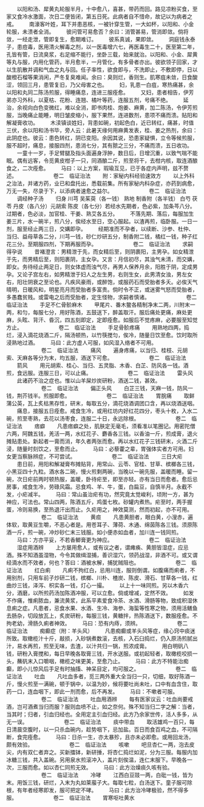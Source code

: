 <!-- { "loadSidebar": true } -->
　　以阳和汤、犀黄丸轮服半月，十中愈八，喜甚，带药而回。路见凉粉买食，至家又食冷水激面，次日二便皆闭，第五日死。此病者自不惜命，故记以为病者之戒。
　　南濠客叶姓，耳下并患恶核，一被针穿生管，一大如杯，以阳和、小金轮服，未溃者全消。
　　彼问管可易愈否？余曰：消管甚易，管消即敛。倘将敛，一经走泄，管即复生，愈期难订。
　　彼系真诚，果即敛。
　　洞庭钱永泰子，患痘毒，医用清火解毒之剂，以一医毒增六七，再医毒生二十，医至第二年，孔皆有管，日流臭浆，右足缩不能行，坐卧三载，始来就治。以阳和、小金、犀黄等丸与服，内用化管药，半月愈半，一月管化，有多骨者亦出。彼欲领子回家，才以生肌散并调和气血之丸与回。任子率性，欲食即与，不洗即止，不敷即停，日以酸橙石榴等果消闲，严冬复臭难闻。余曰：臭则烂，香则生。肌寒疽未敛，日食酸涩，领回三月，患管复旧，乃父母害之也。
　　妇，乳患一白疽，寒热痛甚，余以阳和丸同二陈汤煎服，得睡痛息，连进三服痊愈。
　　又妇，患者相告，伊芳弟亦习外科，以夏枯、花粉、连翘、橘叶等药，连服五剂，号痛不绝。
　　延治，余视向白色变微红，难以全消，即书肉桂、炮姜、麻黄，加二陈汤，令伊芳煎服，当晚痛止能睡，明日皱皮缩小，服下果然，连进数剂，患项不痛而溃。贴阳和解凝膏收功。
　　木渎镇谈姓妇，背患如碗，初起色白，近已转红，痛甚，时值三伏，余以阳和汤书毕，旁人云：此暑天缘何用麻黄发表，桂、姜之热剂，余曰：此阴症也。彼云：患色转红，阴已变阳。余因其说，恐患家疑惧，立令等候煎服，服不超时，痛息，接服四剂，患消七分，其有脓之三分，不痛而溃，五日收功。
　　一童十一岁，手足臂腿及指头面遍身浮肿，数日后，日增沉重，以致气喘不能眠。偶有远客，令觅黄皮柑子一只，同酒酿二斤，煎至将干，去柑内核，取连酒酿食之，二次痊愈。
　　马曰：以上方案，瑕瑜互见，已于各症内声明，兹不赘述。
　　
　　
　　卷二　临证治法
　　附：家秘内科经验速效方
　　以上外科之治法，并诸方药，业已和盘托出，悉载前集。所有家秘内科杂症，亦药到病愈，万无一失，尽录于下，以添病者速愈之益尔。
　　
　　
　　卷二　临证治法
　　调经种子汤
　　归身 川芎 吴茱萸（各一钱） 熟地 制香附（各半钱） 白芍 茯苓 丹皮（各八分）元胡索 陈皮（各七分）若经水先期者，色必紫，加条芩八分。过期者，色必淡，加官桂、干姜、熟艾各五分。
　　不落先期、落后，每服加生姜三片，水一碗半，煎八分，俟经水至日，空心服起。以渣再煎，临卧服。一日一剂，服至经止两三日，交媾即孕。
　　经期准而不孕者，以续断、沙参、杜仲、当归、益母草各二分，川芎一钱，砂仁炒研五分，制香附二钱，橘红一钱，种子红花三分。至期服四剂，下期再服而孕。
　　
　　
　　卷二　临证治法
　　求嗣得孕说
　　昔褚澄言：男精泄于先，而女精后至，则阴裹阳，主男孕。如女精泄于先，而男精后至，则阳裹阴，主女孕。又言：月信初尽，其浊气未清，而交媾，即女。务待经止两足日，则女体虚而浊气尽，再男人保养月余，阳胜于阴，定成男孕。又论子宫左右，如男精泄于妇人之左生男，右则生女，此男清女浊，男左女右，阳壮阴衰之至论也。凡疾风豪雨，或醉饱，或服药石而受胎者多夭。必俟天气晴明，日暖风和，明星亮月而受胎者多富贵。倘时令不正，或迷雾气怒而受胎者，多愚蠢贫贱。或雷电之后而受胎者，定生怪物，求嗣者慎诸。
　　
　　
　　卷二　临证治法
　　手足不仁骨骱麻木
　　甲尾片、番木鳖各精制净末二两，川附末一两，和匀，每服七分，用好陈酒，五鼓送下，醉盖取汗。服后痛处更痛，麻处更麻，头眩、背汗、昏沉，四五刻即定，定即痊愈。如服后不觉疼麻，必要服至知觉方止。
　　
　　
　　卷二　临证治法
　　手足骨骱疼痛
　　用熟地四两，捣烂，浸入滴花烧酒二斤，隔汤顿热，以竹筷搅匀，俟冷，随量日饮至愈。饮时取所浸熟地过酒。
　　马曰：此方虚人可服，如风湿入络者不可用。
　　
　　
　　卷二　临证治法
　　痛风
　　遍身疼痛，以当归、桂枝、元胡索、天麻各等分为末，均五服，酒送下可愈。
　　
　　
　　卷二　临证治法
　　箭风
　　用元胡索、桂心、当归、五灵脂、木香、白芷、防风各一钱。酒煎，食远服。连服三日，可以止痛。
　　
　　
　　卷二　临证治法
　　雷头风
　　此诸药不治之症也。惟以山羊屎炒炭研粉，酒送二钱，甚效。
　　
　　
　　卷二　临证治法
　　偏正头风
　　白芷三钱，天麻一钱，防风一钱，荆芥钱半。煎服即愈。
　　
　　
　　卷二　临证治法
　　胃脘痛
　　取鲜蒲公英，瓦上炙枯黑存性，研末，每取五分，滴花烧酒调团口含，再以烧酒送咽。
　　痛息，接服五日痊愈。戒食生冷，或用红坊内好红花四分，枣头十枚，入水二碗，煎至枣熟，去花以汤枣食，连服二十日，永远除根。
　　
　　
　　卷二　临证治法
　　痞癖
　　凡患痞癖之处，肌肤定无毫毛，须看准以笔圈记。用密陀僧六两，阿魏五钱，羌活一两，水红花子、麝香各三钱。以香油一斤，煎成膏，退火摊贴患处。新起者一膏而消，年久者两张而愈。再以水红花子三钱研末，火酒二斤浸，随量时刻饮之，至愈而止。
　　马曰：必藜藿之辈，胃强体实者方可用。妇女更当察脉辨症，不可尝试。
　　
　　
　　卷二　临证治法
　　三日大疟
　　患日前，用阳和解凝膏布摊贴背，用常山、云苓、官桂、甘草、槟榔各三钱，小黑豆四十九粒。酒水各二碗，慢火煎剩两碗，当晚以一碗先服，盖暖而睡。留一碗，次日疟前两时顿热服，盖暖，卧待疟至，即至亦轻。亦有当日而愈者。愈后忌房事，戒食生冷，劳碌风霜。忌食鸡、羊、牛，蛋，白扁豆，自慎半月。永截不发，小疟减半。
　　马曰：常山虽治疟有功，然究竟太觉峻利，顷附一方，甚为神应，可法也。常山四两，陈酒五斤，鸡蛋七枚。砂罐内煮热。疟至时，两手握蛋，冷则易换，至热退汗出而止。久疟用之，神效莫测，然而初起，亦不可用。
　　
　　
　　卷二　临证治法
　　黄疸
　　凡患黄胆者，眼白黄，小溲赤，遍体软，取黄豆生嚼，不恶心者是。用苍耳子、薄荷、木通、绵茵陈各三钱。须原陈酒一斤，煎一碗，冲炒砂仁末三钱服。如小便赤如血者，加川连一钱同煎。
　　马曰：方亦平妥，不若香鲫膏更为神应。
　　
　　
　　卷二　临证治法
　　湿症用酒辨
　　上方屡用愈人，或有议之者，谓瘫痪、黄胆皆湿症，应忌酒。殊不知酒虽湿物，今令其做缉湿捕，善识湿穴，领药战湿，非酒不可。或又谓经滴水而不效者，何也？答曰：酒被水解，捕犹贼阻也。
　　
　　
　　卷二　临证治法
　　红白痢
　　凡痢不拘红白，忌用川连，服则倒谓。如腹痛而痢者，不用别剂，只用车前子炒研二钱，槟榔、川朴、楂炭、陈皮、滑石、甘草各一钱，红曲炒三钱，泽泻、枳实各一钱，灯心一撮。
　　以上十一味同煎。另以木香六分，酒磨，以所煎药汤加陈酒冲服，可以立愈。倘或增减，定然不效。
　　如发不作痛，惟痢脓血，兼流黄浆，此系平素爱食冷茶、水酒、滑肠等物，致成积湿休息痢之症。凡患者，忌食水果、水酒、生冷、海参、海蜇等性寒之物，须用活鳝鱼去肠杂，切段放瓦上，炙炭研粉，每服三钱，黄糖拌，热陈酒送下，数服痊愈。不拘老幼，滑肠久痢者神效。
　　马曰：恐有内痔，须辨。
　　
　　
　　卷二　临证治法
　　痴癫症（附：羊头风）
　　凡患痴癫或羊头风等症，缘心窍中痰迷所致。取橄榄汁十斤，敲损，入砂锅煮数滚，去核，入石臼捣烂，仍入原汤煎腻出汁，易水再煎，煎至无味，去渣，以汁共归一锅，煎浓成膏。
　　用白明矾八钱，研粉入膏搅和，每日早晚各取膏三钱，开水送服。或初起轻者，取橄榄咬损一头，蘸矾末入口嚼咽，橄榄之味更美，至愈乃止。
　　马曰：此方不特能治痴癫，即小儿惊风后手足有时抽搐、神呆目定，均可服之。
　　
　　
　　卷二　临证治法
　　吐血
　　凡吐血多者，觅三两外重大全当归一只，切细，取好陈酒一斤，慢火煎至一满碗，顿于锅中，以温为妙，候将要吐尚未吐，口中有血含住，取药一口，连血咽下，即此一剂而愈，后不再发。
　　马曰：不嗽者可服。
　　
　　
　　卷二　临证治法
　　吐血用酒辨
　　每有医家议云：吐血尚要戒酒，岂可酒煮当归而服？服则血喷不止，如之奈何。殊不知当归二字之解：当者，当其时；归者，引血归经也。全用定主引血归经。此方乃余家世传，活人多多，从无一误。
　　
　　
　　卷二　临证治法
　　痰中带血
　　取活雄鸡一百只，每日清晨空腹时，以一只杀血碗内，趁势咽下，忌加盐。百日而食百鸡之血，不可隔断，食完痊愈。
　　马曰：日杀一生，亦太暴殄，且亦未必即愈。或用回龙汤，颇有效验。
　　
　　
　　卷二　临证治法
　　咳嗽
　　吧旦杏仁一两，泡去皮尖，内有双仁者弃之。买新擂钵，新研捶，将杏仁捣烂如泥，分为三服。每服内加冰糖三钱，共入盖碗。另用泉水煎滚冲入，盖片刻俟温，连仁末服下。早晚各一次，三服而愈。如以杏仁同煎无效。
　　马曰：此方治燥痰久咳有验。
　　
　　
　　卷二　临证治法
　　冷哮
　　江西白豆豉一两，白砒一钱，皆为末。用饭三钱，研烂，入末为丸如莱菔子大。每取七粒，白汤送下。童子服可除根，有年者经寒即发，服可把定不哮。
　　马曰：此方治冷哮极验，然不得多服。
　　
　　
　　卷二　临证治法
　　胃寒呕吐黄水

